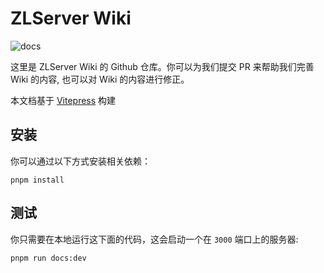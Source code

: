 # ZLServer Wiki

![docs](https://socialify.git.ci/ZL-Server/docs/image?description=1&forks=1&issues=1&language=1&name=1&owner=1&pattern=Circuit%20Board&pulls=1&stargazers=1&theme=Auto)

这里是 ZLServer Wiki 的 Github 仓库。你可以为我们提交 PR 来帮助我们完善 Wiki 的内容, 也可以对 Wiki 的内容进行修正。

本文档基于 [Vitepress](https://vitepress.dev/) 构建

## 安装

你可以通过以下方式安装相关依赖：
```
pnpm install
```

## 测试

你只需要在本地运行这下面的代码，这会启动一个在 `3000` 端口上的服务器:

```
pnpm run docs:dev
```

